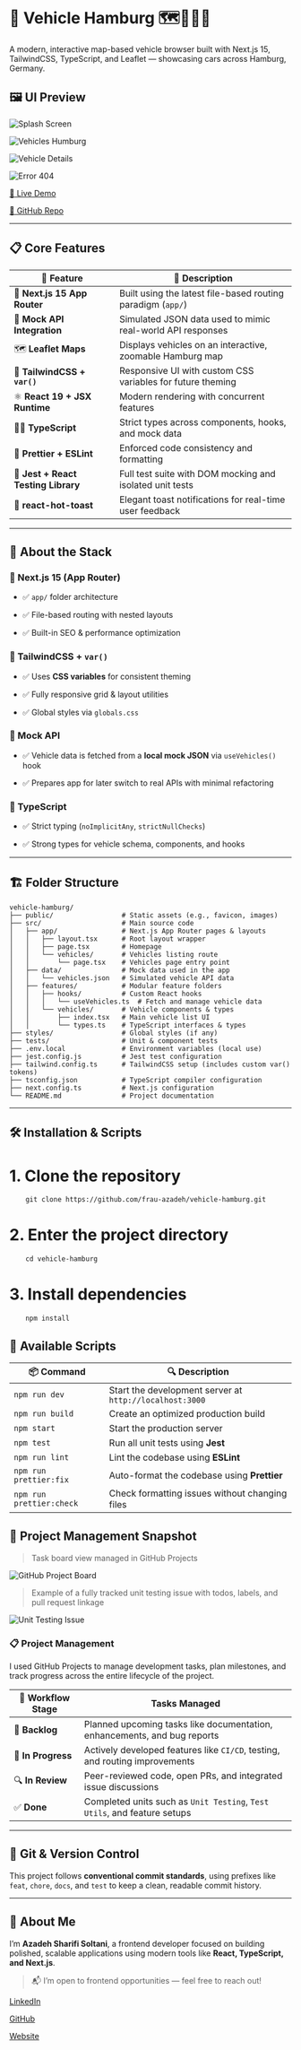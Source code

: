 # 🚗 Vehicle Hamburg 🗺️📍🇩🇪

A modern, interactive map-based vehicle browser built with Next.js 15, TailwindCSS, TypeScript, and Leaflet — showcasing cars across Hamburg, Germany.

## 🖼️ UI Preview

![Splash Screen](https://github.com/frau-azadeh/sunflowerdev/blob/main/splash%20screen.png)

![Vehicles Humburg](https://github.com/frau-azadeh/sunflowerdev/blob/main/vehicles.png)

![Vehicle Details](https://github.com/frau-azadeh/sunflowerdev/blob/main/vehicle-details.png)

![Error 404](https://github.com/frau-azadeh/sunflowerdev/blob/main/404.png)

[🔗 Live Demo](https://vehicle-hamburg.vercel.app) 

[📂 GitHub Repo](https://github.com/frau-azadeh/vehicle-hamburg)

---

## 📋 Core Features

| 🔧 Feature                          | 💬 Description                                             |
|-------------------------------------|-------------------------------------------------------------|
| 🚀 **Next.js 15 App Router**        | Built using the latest file-based routing paradigm (`app/`) |
| 🧪 **Mock API Integration**         | Simulated JSON data used to mimic real-world API responses  |
| 🗺️ **Leaflet Maps**                 | Displays vehicles on an interactive, zoomable Hamburg map   |
| 🎨 **TailwindCSS + `var()`**        | Responsive UI with custom CSS variables for future theming  |
| ⚛️ **React 19 + JSX Runtime**       | Modern rendering with concurrent features                   |
| 👨‍💻 **TypeScript**                   | Strict types across components, hooks, and mock data        |
| 🧼 **Prettier + ESLint**            | Enforced code consistency and formatting                    |
| 🧪 **Jest + React Testing Library** | Full test suite with DOM mocking and isolated unit tests    |
| 🍞 **react-hot-toast**              | Elegant toast notifications for real-time user feedback     |

---

## 🧠 About the Stack

### 🧭 Next.js 15 (App Router)

- ✅ `app/` folder architecture

- ✅ File-based routing with nested layouts

- ✅ Built-in SEO & performance optimization

### 🎨 TailwindCSS + `var()`

- ✅ Uses **CSS variables** for consistent theming

- ✅ Fully responsive grid & layout utilities

- ✅ Global styles via `globals.css`

### 🧪 Mock API

- ✅ Vehicle data is fetched from a **local mock JSON** via `useVehicles()` hook

- ✅ Prepares app for later switch to real APIs with minimal refactoring

### 💬 TypeScript

- ✅ Strict typing (`noImplicitAny`, `strictNullChecks`)

- ✅ Strong types for vehicle schema, components, and hooks

---

## 🏗️ Folder Structure



```
vehicle-hamburg/
├── public/                 # Static assets (e.g., favicon, images)
├── src/                    # Main source code
│   ├── app/                # Next.js App Router pages & layouts
│   │   ├── layout.tsx      # Root layout wrapper
│   │   ├── page.tsx        # Homepage
│   │   └── vehicles/       # Vehicles listing route
│   │       └── page.tsx    # Vehicles page entry point
│   ├── data/               # Mock data used in the app
│   │   └── vehicles.json   # Simulated vehicle API data
│   ├── features/           # Modular feature folders
│   │   ├── hooks/          # Custom React hooks
│   │   │   └── useVehicles.ts  # Fetch and manage vehicle data
│   │   └── vehicles/       # Vehicle components & types
│   │       ├── index.tsx   # Main vehicle list UI
│   │       └── types.ts    # TypeScript interfaces & types
├── styles/                 # Global styles (if any)
├── tests/                  # Unit & component tests
├── .env.local              # Environment variables (local use)
├── jest.config.js          # Jest test configuration
├── tailwind.config.ts      # TailwindCSS setup (includes custom var() tokens)
├── tsconfig.json           # TypeScript compiler configuration
├── next.config.ts          # Next.js configuration
└── README.md               # Project documentation
```

---

## 🛠️ Installation & Scripts

# 1. Clone the repository

        git clone https://github.com/frau-azadeh/vehicle-hamburg.git

# 2. Enter the project directory

        cd vehicle-hamburg

# 3. Install dependencies

        npm install

## 🚀 Available Scripts

| 📦 Command               | 🔍 Description                                         |
| ------------------------ | ------------------------------------------------------- |
| `npm run dev`            | Start the development server at `http://localhost:3000` |
| `npm run build`          | Create an optimized production build                    |
| `npm start`              | Start the production server                             |
| `npm test`               | Run all unit tests using **Jest**                       |
| `npm run lint`           | Lint the codebase using **ESLint**                      |
| `npm run prettier:fix`   | Auto-format the codebase using **Prettier**             |
| `npm run prettier:check` | Check formatting issues without changing files          |


## 🧠 Project Management Snapshot

> Task board view managed in GitHub Projects

![GitHub Project Board](https://github.com/frau-azadeh/sunflowerdev/blob/main/backlog.png)

> Example of a fully tracked unit testing issue with todos, labels, and pull request linkage

![Unit Testing Issue](https://github.com/frau-azadeh/sunflowerdev/blob/main/unit%20test.png)

### 📋 Project Management

I used GitHub Projects to manage development tasks, plan milestones, and track progress across the entire lifecycle of the project.

| 💼 Workflow Stage  | Tasks Managed                                                               |
| ------------------ | --------------------------------------------------------------------------- |
| 🧠 **Backlog**     | Planned upcoming tasks like documentation, enhancements, and bug reports    |
| 🚦 **In Progress**  | Actively developed features like `CI/CD`, testing, and routing improvements |
| 🔍 **In Review**   | Peer-reviewed code, open PRs, and integrated issue discussions              |
| ✅ **Done**        | Completed units such as `Unit Testing`, `Test Utils`, and feature setups    |


---

## 📁 Git & Version Control

This project follows **conventional commit standards**, using prefixes like `feat`, `chore`, `docs`, and `test` to keep a clean, readable commit history.

---

## 🌻 About Me

I’m **Azadeh Sharifi Soltani**, a frontend developer focused on building polished, scalable applications using modern tools like **React, TypeScript, and Next.js**.

> 📬 I’m open to frontend opportunities — feel free to reach out!

  [LinkedIn](https://www.linkedin.com/in/azadeh-sharifi-soltani/) 

  [GitHub](https://github.com/frau-azadeh) 

  [Website](https://sunflower-dev.com)



